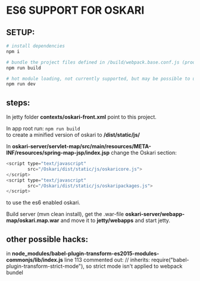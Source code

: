# ES6 SUPPORT FOR OSKARI

## SETUP:  

``` bash
# install dependencies
npm i

# bundle the project files defined in /build/webpack.base.conf.js (production)
npm run build

# hot module loading, not currently supported, but may be possible to use webpack dev server as reverse proxy in jetty
npm run dev
```

## steps:

In jetty folder __contexts/oskari-front.xml__ point to this project.

In app root run:
`npm run build`  
to create a minified version of oskari to __/dist/static/js/__

In __oskari-server/servlet-map/src/main/resources/META-INF/resources/spring-map-jsp/index.jsp__ change the Oskari section:  

``` javascript
<script type="text/javascript"
        src="/Oskari/dist/static/js/oskaricore.js">
</script>
<script type="text/javascript"
        src="/Oskari/dist/static/js/oskaripackages.js">
</script>
```
to use the es6 enabled oskari.

Build server (mvn clean install), get the .war-file __oskari-server/webapp-map/oskari.map.war__ and move it to __jetty/webapps__ and start jetty.

## other possible hacks: 
in __node_modules/babel-plugin-transform-es2015-modules-commonjs/lib/index.js__ line 113 commented out: // inherits: require("babel-plugin-transform-strict-mode"),
so strict mode isn't applied to webpack bundel